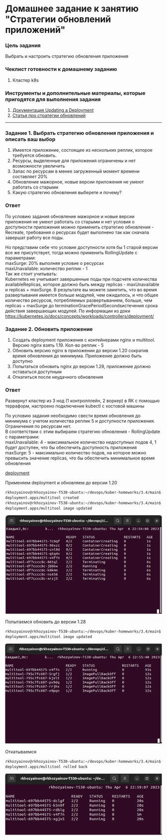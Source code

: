 # Домашнее задание к занятию "Стратегии обновлений приложений"

### Цель задания

Выбрать и настроить стратегию обновления приложения

### Чеклист готовности к домашнему заданию

1. Кластер k8s

### Инструменты и дополнительные материалы, которые пригодятся для выполнения задания

1. [Документация Updating a Deployment](https://kubernetes.io/docs/concepts/workloads/controllers/deployment/#updating-a-deployment)
2. [Статья про стратегии обновлений](https://habr.com/ru/companies/flant/articles/471620/)

-----

### Задание 1. Выбрать стратегию обновления приложения и описать ваш выбор

1. Имеется приложение, состоящее из нескольких реплик, которое требуется обновить.
2. Ресурсы, выделенные для приложения ограничены и нет возможности увеличить
3. Запас по ресурсам в менее загруженный момент времени составляет 20%
4. Обновление мажорное, новые версии приложения не умеют работать со старыми
5. Какую стратегию обновления выберете и почему?

### Ответ  

По условию задания обновление мажорное и новые версии приложения не умеют работать со старыми и нет условия о доступности приложения  можно применить стратегию обновления - Recreate, требования о ресурсах будет выполнено так как сначала завершат работу все поды.  

Но представим себе что условие доступности хотя бы 1 старой версии все же присутствует, тогда можно применить RollingUpdate
с параметрами:  
maxSurge: 20%   выполняя условие о ресурсах  
maxUnavailable: количество реплик - 1  
Так же стоит учитывать:  
Kubernetes не учитывает завершенные поды при подсчете количества availableReplicas, которое должно быть между replicas - maxUnavailable и replicas + maxSurge. В результате вы можете заметить, что во время развертывания имеется больше модулей, чем ожидалось, и что общее количество ресурсов, потребляемых развертыванием, больше, чем replicas + maxSurge до terminationGracePeriodSecondsистечения срока действия завершающих модулей.
По информации из доки https://kubernetes.io/docs/concepts/workloads/controllers/deployment/  


### Задание 2. Обновить приложение

1. Создать deployment приложения с контейнерами nginx и multitool. Версию nginx взять 1.19. Кол-во реплик - 5
2. Обновить версию nginx в приложении до версии 1.20 сократив время обновления до минимума. Приложение должно быть доступно
3. Попытаться обновить nginx до версии 1.28, приложение должно оставаться доступным
4. Откатиться после неудачного обновления

### Ответ

Развернут кластер из 3 нод (1 контролплейн, 2 воркер) в ЯК с помощью терраформ, настроено подключение kubectl c хостовой машины   

По условию задания необходимо свести время обновления до минимума с учетом количества реплик 5 и доступности приложения. Ограничения по ресурсам нет.    
В соответствии с этим выбираем стратегию обновления - RollingUpdate с параметрами:  
maxUnavailable: 4  - максимальное количество недоступных подов 4, 1 будет доступен, что бы обеспечить доступность приложения  
maxSurge: 5  - максимально количество подов, на которое можно превысить значение replicas, что бы обеспечить минимальное время обновления  

[deployment](main/10-multitool-nginx.yaml)

Применяем deployment и обновляем до версии 1.20  
```bash
rkhozyainov@rkhozyainov-T530-ubuntu:~/devops/kuber-homeworks/3.4/main$ kubectl apply -f ./10-multitool-nginx.yaml 
deployment.apps/multitool created
rkhozyainov@rkhozyainov-T530-ubuntu:~/devops/kuber-homeworks/3.4/main$ kubectl set image deployment multitool nginx=nginx:1.20
deployment.apps/multitool image updated
```
![1](screen/1.png)

Попытаемся обновить до версии 1.28
```bash
rkhozyainov@rkhozyainov-T530-ubuntu:~/devops/kuber-homeworks/3.4/main$ kubectl set image deployment multitool nginx=nginx:1.28
deployment.apps/multitool image updated
```
![2](screen/2.png)

Откатываемся 
```bash
rkhozyainov@rkhozyainov-T530-ubuntu:~/devops/kuber-homeworks/3.4/main$ kubectl rollout undo deployment multitool 
deployment.apps/multitool rolled back
```
![3](screen/3.png)
